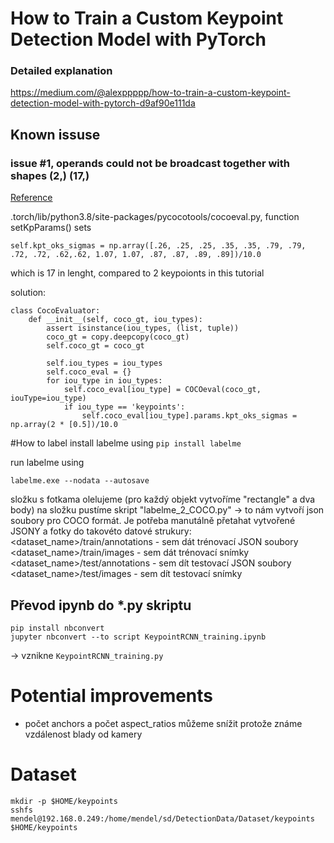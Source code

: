 # How to Train a Custom Keypoint Detection Model with PyTorch

### Detailed explanation
https://medium.com/@alexppppp/how-to-train-a-custom-keypoint-detection-model-with-pytorch-d9af90e111da

## Known issuse

###  issue #1, operands could not be broadcast together with shapes (2,) (17,)
[Reference](https://detectron2.readthedocs.io/en/stable/modules/evaluation.html)

.torch/lib/python3.8/site-packages/pycocotools/cocoeval.py, function setKpParams() sets 

```
self.kpt_oks_sigmas = np.array([.26, .25, .25, .35, .35, .79, .79, .72, .72, .62,.62, 1.07, 1.07, .87, .87, .89, .89])/10.0
```

which is 17 in lenght, compared to 2 keypoionts in this tutorial

solution:
```
class CocoEvaluator:
    def __init__(self, coco_gt, iou_types):
        assert isinstance(iou_types, (list, tuple))
        coco_gt = copy.deepcopy(coco_gt)
        self.coco_gt = coco_gt

        self.iou_types = iou_types
        self.coco_eval = {}
        for iou_type in iou_types:
            self.coco_eval[iou_type] = COCOeval(coco_gt, iouType=iou_type)
            if iou_type == 'keypoints':
                self.coco_eval[iou_type].params.kpt_oks_sigmas = np.array(2 * [0.5])/10.0

```

#How to label
install labelme using 
```pip install labelme```

run labelme using  
```
labelme.exe --nodata --autosave
```

složku s fotkama olelujeme (pro každý objekt vytvoříme "rectangle" a dva body)
na složku pustíme skript "labelme_2_COCO.py" -> to nám vytvoří json soubory pro COCO formát.
Je potřeba manutálně přetahat vytvořené JSONY a fotky do takovéto datové strukury:
<dataset_name>/train/annotations - sem dát trénovací JSON soubory
<dataset_name>/train/images - sem dát trénovací snímky
<dataset_name>/test/annotations - sem dít testovací JSON soubory
<dataset_name>/test/images - sem dít testovací snímky




## Převod ipynb do *.py skriptu
```
pip install nbconvert 
jupyter nbconvert --to script KeypointRCNN_training.ipynb
```
-> vznikne `KeypointRCNN_training.py`

# Potential improvements
- počet anchors a počet aspect_ratios můžeme snížit protože známe vzdálenost blady od kamery

# Dataset
```
mkdir -p $HOME/keypoints
sshfs mendel@192.168.0.249:/home/mendel/sd/DetectionData/Dataset/keypoints $HOME/keypoints
```